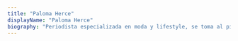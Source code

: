 ```yaml
---
title: "Paloma Herce"
displayName: "Paloma Herce"
biography: "Periodista especializada en moda y lifestyle, se toma al pie de la letra la frase de Diana Vreeland 'the eye has to travel'. La has podido leer (y la lees) en Harper's Bazaar, Cosmopolitan, Traveler, Grazia, In Style, El Economista.es, AR... Y, de vez en cuando, escucharla en Libertad FM. Antes en Cadena COPE."
---
```



